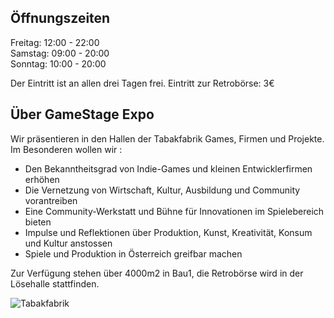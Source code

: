 ## Öffnungszeiten
Freitag: 12:00 - 22:00  
Samstag: 09:00 - 20:00  
Sonntag: 10:00 - 20:00  

Der Eintritt ist an allen drei Tagen frei. Eintritt zur Retrobörse: 3€


## Über GameStage Expo

Wir präsentieren in den Hallen der Tabakfabrik Games, Firmen und Projekte.  
Im Besonderen wollen wir :  

* Den Bekanntheitsgrad von Indie-Games und kleinen Entwicklerfirmen erhöhen
* Die Vernetzung von Wirtschaft, Kultur, Ausbildung und Community vorantreiben
* Eine Community-Werkstatt und Bühne für Innovationen im Spielebereich bieten
* Impulse und Reflektionen über Produktion, Kunst, Kreativität, Konsum und Kultur anstossen
* Spiele und Produktion in Österreich greifbar machen 

Zur Verfügung stehen über 4000m2 in Bau1, die Retrobörse wird in der Lösehalle stattfinden.

<img src="http://www.tabakfabrik-linz.at/wp-content/uploads/2014/04/tfl_gesamt_140131.jpg" alt="Tabakfabrik">

